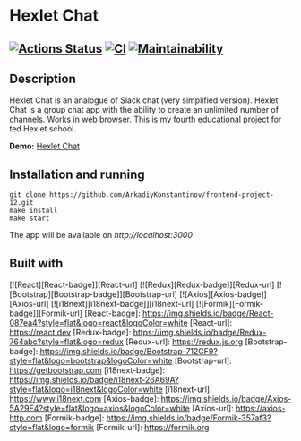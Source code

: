 # Hexlet Chat
[![Actions Status](https://github.com/ArkadiyKonstantinov/frontend-project-12/workflows/hexlet-check/badge.svg)](https://github.com/ArkadiyKonstantinov/frontend-project-12/actions)
[![CI](https://github.com/ArkadiyKonstantinov/frontend-project-12/actions/workflows/ci.yml/badge.svg)](https://github.com/ArkadiyKonstantinov/frontend-project-12/actions/workflows/ci.yml)
[![Maintainability](https://api.codeclimate.com/v1/badges/0da330c292d81475057d/maintainability)](https://codeclimate.com/github/ArkadiyKonstantinov/frontend-project-12/maintainability)
---
## Description
Hexlet Chat is an analogue of Slack chat (very simplified version).
Hexlet Chat is a group chat app with the ability to create an unlimited number of channels. Works in web browser.
This is my fourth educational project for ted Hexlet school.

**Demo:** [Hexlet Chat](https://slackchat.up.railway.app/)

## Installation and running
```
git clone https://github.com/ArkadiyKonstantinov/frontend-project-12.git
make install
make start
```
The app will be available on _http://localhost:3000_

## Built with

[![React][React-badge]][React-url]
[![Redux][Redux-badge]][Redux-url]
[![Bootstrap][Bootstrap-badge]][Bootstrap-url]
[![Axios][Axios-badge]][Axios-url]
[![i18next][i18next-badge]][i18next-url]
[![Formik][Formik-badge]][Formik-url]
[React-badge]: https://img.shields.io/badge/React-087ea4?style=flat&logo=react&logoColor=white
[React-url]: https://react.dev
[Redux-badge]: https://img.shields.io/badge/Redux-764abc?style=flat&logo=redux
[Redux-url]: https://redux.js.org
[Bootstrap-badge]: https://img.shields.io/badge/Bootstrap-712CF9?style=flat&logo=bootstrap&logoColor=white
[Bootstrap-url]: https://getbootstrap.com
[i18next-badge]: https://img.shields.io/badge/i18next-26A69A?style=flat&logo=i18next&logoColor=white
[i18next-url]: https://www.i18next.com
[Axios-badge]: https://img.shields.io/badge/Axios-5A29E4?style=flat&logo=axios&logoColor=white
[Axios-url]: https://axios-http.com
[Formik-badge]: https://img.shields.io/badge/Formik-357af3?style=flat&logo=formik
[Formik-url]: https://formik.org
